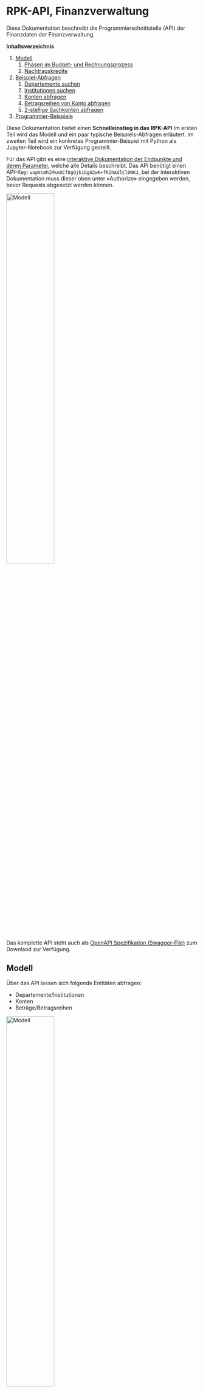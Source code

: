 # RPK-API, Finanzverwaltung

Diese Dokumentation beschreibt die Programmierschnittstelle (API) der Finanzdaten der Finanzverwaltung.

**Inhaltsverzeichnis**

1. [Modell](#modell)
   1. [Phasen im Budget- und Rechnungsprozess](#phasen-im-budget--und-rechnungsprozess)
   1. [Nachtragskredite](#nachtragskredite)
1. [Beispiel-Abfragen](#beispiel-abfragen)
   1. [Departemente suchen](#departemente-suchen)
   1. [Institutionen suchen](#institutionen-suchen)
   1. [Konten abfragen](#konten-abfragen)
   1. [Betragsreihen von Konto abfragen](#betragsreihen-von-konto-abfragen)
   1. [2-stellige Sachkonten abfragen](#2-stellige-sachkonten-abfragen)
1. [Programmier-Beispiele](#programmier-beispiele)

Diese Dokumentation bietet einen **Schnelleinstieg in das RPK-API**
Im ersten Teil wird das Modell und ein paar typische Beispiels-Abfragen erläutert. 
Im zweiten Teil wird ein konkretes Programmier-Beispiel mit Python als Jupyter-Notebook zur Verfügung gestellt.

Für das API gibt es eine [interaktive Dokumentation der Endpunkte und deren Parameter](/rpk-api/docs/), welche alle Details beschreibt.
Das API benötigt einen API-Key: `vopVcmhIMkeUCf8gQjk1GgU2wK+fKihAdlCl0WKJ`, bei der interaktiven Dokumentation muss dieser oben unter «Authorize» eingegeben werden, bevor Requests abgesetzt werden können.

<img src="https://opendatazurich.github.io/rpk-api/rpk_api_swagger-ui.png" height="50%" width="50%" alt="Modell" title="RPK-API Dokumentation">

Das komplette API steht auch als [OpenAPI Spezifikation (Swagger-File)](/rpk-api/docs/openapi.yaml) zum Downlaod zur Verfügung.

## Modell

Über das API lassen sich folgende Entitäten abfragen:

* Departemente/Institutionen
* Konten
* Beträge/Betragsreihen

<img src="https://opendatazurich.github.io/rpk-api/model.png" height="50%" width="50%" alt="Modell" title="Modell">

### Phasen im Budget- und Rechnungsprozess
Der städtische Budget- und Rechnungsprozess durchläuft eine Reihe von Phasen:
Vom Antrag an den Stadtrat, über Nachträge im sogenannten Novemberbrief über das vom Gemeinderat beschlossene Budget sowie zwei Serien mit Nachtragskrediten.
Diese Phasen sind im API als Betragstypen abgebildet.

<img src="https://opendatazurich.github.io/rpk-api/budgetprozess.png" height="50%" width="50%" alt="Budgetprozess" title="Budgetprozess">

### Nachtragskredite

Die zwei Serien von Nachtragskrediten sind jeweils mit einem Code versehen:


| Code* | Serie | Bezeichnung | Parameter `betragsTyp` für das API                                          | Bemerkung |                                                                      
| ----- | ----- | ----------- | --------------------------------------------------------------------------- | --------- |
| N11   | 1     | Ordentlicher Nachtragkredit  | `NACHTRAGSKREDIT11_ANTRAG`, `NACHTRAGSKREDIT11_BESCHLUSS`  |           |        
| N12   | 1     | Ordentliche Übertragungen Nachtragskredit | `NACHTRAGSKREDIT12_ANTRAG`, `NACHTRAGSKREDIT12_BESCHLUSS` | |
| N13   | 1     | Dringlicher Nachtragskredit | `NACHTRAGSKREDIT13_ANTRAG`, `NACHTRAGSKREDIT13_BESCHLUSS` ||
| N14   | 1     | Dingliche Übertragungen Nachtragskredit | `NACHTRAGSKREDIT13_ANTRAG`, `NACHTRAGSKREDIT13_BESCHLUSS`
| N15   | 1     | Statistische Mehreinnahmen Nachtragskredit | - | nicht im Budget nachgeführt. |
| N21   | 2     | Ordentlicher Nachtragskredit | `NACHTRAGSKREDIT21_ANTRAG`, `NACHTRAGSKREDIT21_BESCHLUSS` | |
| N22   | 2     | Ordentliche Übertragungen Nachtragskredit | `NACHTRAGSKREDIT22_ANTRAG`, `NACHTRAGSKREDIT22_BESCHLUSS` | |
| N23   | 2     | Dringlicher Nachtragskredit | `NACHTRAGSKREDIT23_ANTRAG`, `NACHTRAGSKREDIT23_BESCHLUSS` | |
| N24   | 2     | Dingliche Übertragungen Nachtragskredit| `NACHTRAGSKREDIT24_ANTRAG`, `NACHTRAGSKREDIT24_BESCHLUSS` | |
| N25   | 2     | Statistische Mehreinnahmen Nachtragskredit | - | | Nur statistisch und nicht im Budget nachgeführt. |

* Bis 2018 wurde im Code Z anstatt N verwendet.

## Beispiel-Abfragen

### Departemente suchen

**Endpunkt:**

`https://api.stadt-zuerich.ch/rpkk-rs/v1/departemente/{orgKey}`

Der orgKey Parameter ist optional, er kann verwendet werden um einen Departements-Key wieder aufzulösen in den zugehörigen Namen.

**ACHTUNG:** Der orgKey eines Departements entspricht nicht dem orgKey einer Institution. Ein Departement ist auch eine Institution und hat entsprechend zwei verschiedene Keys.


**Alle Departemente anzeigen:**

`GET https://api.stadt-zuerich.ch/rpkk-rs/v1/departemente`

```json
{
    "value": [
        {
            "bezeichnung": "Behörden und Gesamtverwaltung",
            "key": "10",
            "kurzname": "BUG"
        },
        {
            "bezeichnung": "Präsidialdepartement",
            "key": "15",
            "kurzname": "PRD"
        },
        {
            "bezeichnung": "Finanzdepartement",
            "key": "20",
            "kurzname": "FD"
        },
        {
            "bezeichnung": "Sicherheitsdepartement",
            "key": "25",
            "kurzname": "SID"
        },
        {
            "bezeichnung": "Gesundheits- und Umweltdepartement",
            "key": "30",
            "kurzname": "GUD"
        },
        {
            "bezeichnung": "Tiefbau- und Entsorgungsdepartement",
            "key": "35",
            "kurzname": "TED"
        },
        {
            "bezeichnung": "Hochbaudepartement",
            "key": "40",
            "kurzname": "HBD"
        },
        {
            "bezeichnung": "Departement der Industriellen Betriebe",
            "key": "45",
            "kurzname": "DIB"
        },
        {
            "bezeichnung": "Schul- und Sportdepartement",
            "key": "50",
            "kurzname": "SSD"
        },
        {
            "bezeichnung": "Sozialdepartement",
            "key": "55",
            "kurzname": "SD"
        }
    ]
}
```

**Ein einzelnes Departement anzeigen:**

`GET https://api.stadt-zuerich.ch/rpkk-rs/v1/departemente/20`

```json
{
    "bezeichnung": "Finanzdepartement",
    "key": "20",
    "kurzname": "FD"
}
```

### Institutionen suchen


**Endpunkt:**

`https://api.stadt-zuerich.ch/rpkk-rs/v1/institutionen/{orgKey}`

Der orgKey Parameter ist optional, er kann verwendet werden um einen Instiutions-Key wieder aufzulösen in den zugehörigen Namen.

**ACHTUNG:** Der orgKey einer Institution entspricht nicht dem orgKey eines Departements. Eine Instistution gehört immer zu einem Departement.

**Alle Institutionen anzeigen:**

`GET https://api.stadt-zuerich.ch/rpkk-rs/v1/institutionen`

```json
{
    "value": [
        {
            "bezeichnung": "Gemeinde",
            "departement": {
                "bezeichnung": "Behörden und Gesamtverwaltung",
                "key": "10",
                "kurzname": "BUG"
            },
            "key": "1000",
            "kurzname": "GZ"
        },
        {
            "bezeichnung": "Gemeinderat",
            "departement": {
                "bezeichnung": "Behörden und Gesamtverwaltung",
                "key": "10",
                "kurzname": "BUG"
            },
            "key": "1005",
            "kurzname": "GRZ"
        },
        {
            "bezeichnung": "Finanzkontrolle",
            "departement": {
                "bezeichnung": "Behörden und Gesamtverwaltung",
                "key": "10",
                "kurzname": "BUG"
            },
            "key": "1007",
            "kurzname": "ZFK"
        },
        {
            "bezeichnung": "Beauftragte/r in Beschwerdesachen",
            "departement": {
                "bezeichnung": "Behörden und Gesamtverwaltung",
                "key": "10",
                "kurzname": "BUG"
            },
            "key": "1010",
            "kurzname": "OMB"
        },
        {
            "bezeichnung": "Stadtrat",
            "departement": {
                "bezeichnung": "Behörden und Gesamtverwaltung",
                "key": "10",
                "kurzname": "BUG"
            },
            "key": "1015",
            "kurzname": "STR"
        },
        {
            "bezeichnung": "Stadtkanzlei",
            "departement": {
                "bezeichnung": "Behörden und Gesamtverwaltung",
                "key": "10",
                "kurzname": "BUG"
            },
            "key": "1020",
            "kurzname": "SKZ"
        },
        {
            "bezeichnung": "Rechtskonsulent",
            "departement": {
                "bezeichnung": "Behörden und Gesamtverwaltung",
                "key": "10",
                "kurzname": "BUG"
            },
            "key": "1025",
            "kurzname": "REK"
        },
        {
            "bezeichnung": "Kindes- und Erwachsenenschutzbehörde (neu 5530)",
            "departement": {
                "bezeichnung": "Behörden und Gesamtverwaltung",
                "key": "10",
                "kurzname": "BUG"
            },
            "key": "1030",
            "kurzname": "KEB"
        },
        {
            "bezeichnung": "Datenschutzbeauftragte/r",
            "departement": {
                "bezeichnung": "Behörden und Gesamtverwaltung",
                "key": "10",
                "kurzname": "BUG"
            },
            "key": "1035",
            "kurzname": "DAS"
        },
        {
            "bezeichnung": "Gesamtverwaltung",
            "departement": {
                "bezeichnung": "Behörden und Gesamtverwaltung",
                "key": "10",
                "kurzname": "BUG"
            },
            "key": "1060",
            "kurzname": "GVZ"
        },
        {
            "bezeichnung": "Stadtamtsfrau-/Stadtammann- und Betreibungsämter",
            "departement": {
                "bezeichnung": "Behörden und Gesamtverwaltung",
                "key": "10",
                "kurzname": "BUG"
            },
            "key": "1070",
            "kurzname": "BNN"
        },
        {
            "bezeichnung": "Friedensrichterinnen- und Friedensrichterämter",
            "departement": {
                "bezeichnung": "Behörden und Gesamtverwaltung",
                "key": "10",
                "kurzname": "BUG"
            },
            "key": "1080",
            "kurzname": "FNN"
        },
        {
            "bezeichnung": "Präsidialdepartement Departementssekretariat",
            "departement": {
                "bezeichnung": "Präsidialdepartement",
                "key": "15",
                "kurzname": "PRD"
            },
            "key": "1500",
            "kurzname": "PRD"
        },
        {
            "bezeichnung": "Kultur (alt)",
            "departement": {
                "bezeichnung": "Präsidialdepartement",
                "key": "15",
                "kurzname": "PRD"
            },
            "key": "1501",
            "kurzname": "KTR"
        },
        {
            "bezeichnung": "Stadtentwicklung",
            "departement": {
                "bezeichnung": "Präsidialdepartement",
                "key": "15",
                "kurzname": "PRD"
            },
            "key": "1505",
            "kurzname": "STE"
        },
        {
            "bezeichnung": "Fachstelle für Gleichstellung",
            "departement": {
                "bezeichnung": "Präsidialdepartement",
                "key": "15",
                "kurzname": "PRD"
            },
            "key": "1506",
            "kurzname": "ZFG"
        },
        {
            "bezeichnung": "Museum Rietberg",
            "departement": {
                "bezeichnung": "Präsidialdepartement",
                "key": "15",
                "kurzname": "PRD"
            },
            "key": "1520",
            "kurzname": "MRZ"
        }
    ]
}
```
(Output gekürzt für bessere Übersicht)

### Konten abfragen

**Endpunkt:**

`https://api.stadt-zuerich.ch/rpkk-rs/v1/konten?bezeichnung=<string>&kontoNr=<string>&orgKey=<string>`

* `bezeichnung`: Bezeichnung der Konten. Eine Suche mit Wildcards (*) ist möglich.
* `kontoNr`: KontoNr der Konten. Eine Suche mit Wildcards (*) ist möglich.
* `orgKey`: Key des Departements oder der Institution.

`orgKey` kann mit den [`/departemente`](#departemente-suchen) oder [`/institutionen`](#institutionen-suchen) Endpunkten gefunden werden.
`kontoNr` war bis 2018 8-stellig (xxxx xxxx), ab 2019 sind die Kontonummern 9-stellig (xxxx xx xxx).

**Alle Konten der Dienstabteilung Statistik Stadt Zürich anzeigen:**

`GET https://api.stadt-zuerich.ch/rpkk-rs/v1/konten?orgKey=1575`

```json
{
    "value": [
        {
            "bezeichnung": "Löhne des Verwaltungs- und Betriebspersonals",
            "id": 7953,
            "institution": {
                "bezeichnung": "Statistik Stadt Zürich",
                "departement": {
                    "bezeichnung": "Präsidialdepartement",
                    "key": "15",
                    "kurzname": "PRD"
                },
                "key": "1575",
                "kurzname": "SSZ"
            },
            "kontoNr": "3010 00 000"
        },
        {
            "bezeichnung": "Erstattung von Lohn des Verwaltungs- und Betriebspersonals",
            "id": 12041,
            "institution": {
                "bezeichnung": "Statistik Stadt Zürich",
                "departement": {
                    "bezeichnung": "Präsidialdepartement",
                    "key": "15",
                    "kurzname": "PRD"
                },
                "key": "1575",
                "kurzname": "SSZ"
            },
            "kontoNr": "3010 00 900"
        },
        {
            "bezeichnung": "Verpflegungszulagen",
            "id": 7954,
            "institution": {
                "bezeichnung": "Statistik Stadt Zürich",
                "departement": {
                    "bezeichnung": "Präsidialdepartement",
                    "key": "15",
                    "kurzname": "PRD"
                },
                "key": "1575",
                "kurzname": "SSZ"
            },
            "kontoNr": "3042 00 000"
        },
        {
            "bezeichnung": "Übrige Zulagen",
            "id": 12042,
            "institution": {
                "bezeichnung": "Statistik Stadt Zürich",
                "departement": {
                    "bezeichnung": "Präsidialdepartement",
                    "key": "15",
                    "kurzname": "PRD"
                },
                "key": "1575",
                "kurzname": "SSZ"
            },
            "kontoNr": "3049 00 000"
        },
        {
            "bezeichnung": "AG-Beiträge AHV, IV, EO, ALV, Verwaltungskosten",
            "id": 7955,
            "institution": {
                "bezeichnung": "Statistik Stadt Zürich",
                "departement": {
                    "bezeichnung": "Präsidialdepartement",
                    "key": "15",
                    "kurzname": "PRD"
                },
                "key": "1575",
                "kurzname": "SSZ"
            },
            "kontoNr": "3050 00 000"
        },
        {
            "bezeichnung": "Erstattung von AG-Beiträgen AHV, IV, EO, ALV, Verwaltungskosten",
            "id": 12043,
            "institution": {
                "bezeichnung": "Statistik Stadt Zürich",
                "departement": {
                    "bezeichnung": "Präsidialdepartement",
                    "key": "15",
                    "kurzname": "PRD"
                },
                "key": "1575",
                "kurzname": "SSZ"
            },
            "kontoNr": "3050 00 900"
        },
        {
            "bezeichnung": "AG-Beiträge an Pensionskassen",
            "id": 7956,
            "institution": {
                "bezeichnung": "Statistik Stadt Zürich",
                "departement": {
                    "bezeichnung": "Präsidialdepartement",
                    "key": "15",
                    "kurzname": "PRD"
                },
                "key": "1575",
                "kurzname": "SSZ"
            },
            "kontoNr": "3052 00 000"
        },
        {
            "bezeichnung": "AG-Beiträge an Unfall- und Personal-Haftpflichtversicherungen",
            "id": 7957,
            "institution": {
                "bezeichnung": "Statistik Stadt Zürich",
                "departement": {
                    "bezeichnung": "Präsidialdepartement",
                    "key": "15",
                    "kurzname": "PRD"
                },
                "key": "1575",
                "kurzname": "SSZ"
            },
            "kontoNr": "3053 00 000"
        }
    ]
}
```
(Output gekürzt für bessere Übersicht)

### Betragsreihen von Konto abfragen

Um eine Betragsreihe abzufragen, benötigt man zuerst eine Konto-ID (siehe [`/konten` Endpunkt](#konten-abfragen)).

**Endpunkt:**

`https://api.stadt-zuerich.ch/rpkk-rs/v1/betragsreihen?kontoId=<long>,<long>&jahre=<integer>,<integer>`

* **`kontoId`**: (Required) kontoIds der Konten. Mehrere IDs komma-separiert angeben z.B. 7957,7956
* `jahre`: (Required) Jahr(e) für welche(s) die Betragreihen gesucht werden. Mehrere Jahre komma-separiert angeben z.B. 2019,2020

`kontoId` kann mit den [`/konten`](#konten-abfragen) Endpunkt gefunden werden (**ACHTUNG**: es geht um das Feld `id` nicht das Feld `kontoNr`).

Hinweise zur Antwort:

* `betragInRappen`: Betrag in Rappen (`wert * 100 = betragInRappen`)
* `wert`: Betrag in CHF (`betragInRappen / 100 = wert`)
* `betragsTyp`: Dies bezeichnet die Phase im Budgetprozess (siehe [Modell](#modell))

**Betragsreihe des Kontos 7953 ("Löhne des Verwaltungs- und Betriebspersonals" von Statistik Stadt Zürich) für das Jahr 2019 anzeigen:**


`GET https://api.integ.stadt-zuerich.ch/rpkk-rs/v1/betragsreihe?jahre=2019&kontoId=7991`

```json
{
    "value": [
        {
            "betraege": [
                {
                    "begruendung": "Anpassung Löhne von div. Mitarbeitenden aufgrund neuer Einstufung und Wiederbesetzung einer Vakanz.\r\n",
                    "betragInRappen": 340800000,
                    "betragsTyp": "GEMEINDERAT_BESCHLUSS",
                    "wert": 3408000.0
                },
                {
                    "begruendung": "Anpassung Löhne von div. Mitarbeitenden aufgrund neuer Einstufung und Wiederbesetzung einer Vakanz.\r\n",
                    "betragInRappen": 340800000,
                    "betragsTyp": "STADTRAT_ANTRAG",
                    "wert": 3408000.0
                },
                {
                    "betragInRappen": 331575280,
                    "betragsTyp": "RECHNUNG",
                    "wert": 3315752.8
                },
                {
                    "betragInRappen": 2000000,
                    "betragsTyp": "N4",
                    "wert": 20000.0
                }
            ],
            "jahr": 2019
        }
    ]
}
```

### 2-stellige Sachkonten abfragen

**Endpunkt:**

`https://api.stadt-zuerich.ch/rpkk-rs/v1/sachkonto2stellig?departement=<integer>&institution=<integer>&jahr=<integer>,<integer>&betragsTyp=<string>`

* **`jahr`**: (Required) Jahr(e) für welche(s) die Sachkonten gesucht werden. Mehrere Jahre komma-separiert angeben z.B. "2019,2020"
* **`betragsTyp`**: (Required) Betragstyp der Sachkonten. Gültige Werte: NOVEMBER_BRIEF, GEMEINDERAT_BESCHLUSS, NACHTRAGSKREDIT11_ANTRAG, NACHTRAGSKREDIT12_ANTRAG, NACHTRAGSKREDIT13_ANTRAG, NACHTRAGSKREDIT14_ANTRAG, NACHTRAGSKREDIT11_BESCHLUSS, NACHTRAGSKREDIT12_BESCHLUSS, NACHTRAGSKREDIT13_BESCHLUSS, NACHTRAGSKREDIT14_BESCHLUSS, NACHTRAGSKREDIT21_ANTRAG, NACHTRAGSKREDIT22_ANTRAG, NACHTRAGSKREDIT23_ANTRAG, NACHTRAGSKREDIT24_ANTRAG, NACHTRAGSKREDIT21_BESCHLUSS, NACHTRAGSKREDIT22_BESCHLUSS, NACHTRAGSKREDIT23_BESCHLUSS, NACHTRAGSKREDIT24_BESCHLUSS, RECHNUNG, STADTRAT_ANTRAG, N3, N4
* `departement`: Departement für welches die Sachkonten gesucht werden sollen. Wert kann mit den [`/departemente`](#departemente-suchen) Endpunkt gefunden werden.
* `institution`: Institution für welche die Sachkonten gesucht werden sollen. Wert kann mit den [`/institutionen`](#institutionen-suchen) Endpunkt gefunden werden.
* `orgKey`: Key des Departements oder der Institution.

`departement` kann mit den [`/departemente`](#departemente-suchen) oder [`/institutionen`](#institutionen-suchen) Endpunkten gefunden werden.

Hinweise zur Antwort:

* `betrag`: Der Betrag ist in CHF angegeben
* `betragsTyp`: Dies bezeichnet die Phase im Budgetprozess (siehe [Modell](#modell))
* `institution`: Wert kann mit den [`/institutionen`](#institutionen-suchen) Endpunkt aufgelöst werden.
* `sachkonto`: In der [CSV-Datei sachkonto_codes.csv](https://github.com/opendatazurich/opendatazurich.github.io/blob/master/rpk-api/sachkonto_codes.csv) sind alle Sachkonten mit ihrer Bezeichnung aufgelistet.

**Alle Sachkonto des Präsidialdepartements für 2019 anzeigen (gemäss Gemeinderatsbeschluss):**



`GET https://api.stadt-zuerich.ch/rpkk-rs/v1/sachkonto2stellig?departement=15&jahr=2019&betragsTyp=GEMEINDERAT_BESCHLUSS`

```json
{
    "value": [
        {
            "betrag": "3356900",
            "betragsTyp": "GEMEINDERAT_BESCHLUSS",
            "institution": "1500",
            "jahr": 2019,
            "sachkonto": "30"
        },
        {
            "betrag": "4610400",
            "betragsTyp": "GEMEINDERAT_BESCHLUSS",
            "institution": "1505",
            "jahr": 2019,
            "sachkonto": "30"
        },
        {
            "betrag": "1224400",
            "betragsTyp": "GEMEINDERAT_BESCHLUSS",
            "institution": "1506",
            "jahr": 2019,
            "sachkonto": "30"
        },
        {
            "betrag": "6871100",
            "betragsTyp": "GEMEINDERAT_BESCHLUSS",
            "institution": "1510",
            "jahr": 2019,
            "sachkonto": "30"
        },
        {
            "betrag": "6454300",
            "betragsTyp": "GEMEINDERAT_BESCHLUSS",
            "institution": "1520",
            "jahr": 2019,
            "sachkonto": "30"
        },
        {
            "betrag": "21134000",
            "betragsTyp": "GEMEINDERAT_BESCHLUSS",
            "institution": "1530",
            "jahr": 2019,
            "sachkonto": "30"
        },
        {
            "betrag": "800200",
            "betragsTyp": "GEMEINDERAT_BESCHLUSS",
            "institution": "1561",
            "jahr": 2019,
            "sachkonto": "30"
        },
        {
            "betrag": "2388500",
            "betragsTyp": "GEMEINDERAT_BESCHLUSS",
            "institution": "1565",
            "jahr": 2019,
            "sachkonto": "30"
        },
        {
            "betrag": "4145700",
            "betragsTyp": "GEMEINDERAT_BESCHLUSS",
            "institution": "1575",
            "jahr": 2019,
            "sachkonto": "30"
        },
        {
            "betrag": "305000",
            "betragsTyp": "GEMEINDERAT_BESCHLUSS",
            "institution": "1500",
            "jahr": 2019,
            "sachkonto": "31"
        },
        {
            "betrag": "2253000",
            "betragsTyp": "GEMEINDERAT_BESCHLUSS",
            "institution": "1505",
            "jahr": 2019,
            "sachkonto": "31"
        },
        {
            "betrag": "356800",
            "betragsTyp": "GEMEINDERAT_BESCHLUSS",
            "institution": "1506",
            "jahr": 2019,
            "sachkonto": "31"
        },
        {
            "betrag": "9545700",
            "betragsTyp": "GEMEINDERAT_BESCHLUSS",
            "institution": "1510",
            "jahr": 2019,
            "sachkonto": "31"
        },
        {
            "betrag": "4920500",
            "betragsTyp": "GEMEINDERAT_BESCHLUSS",
            "institution": "1520",
            "jahr": 2019,
            "sachkonto": "31"
        },
        {
            "betrag": "4371400",
            "betragsTyp": "GEMEINDERAT_BESCHLUSS",
            "institution": "1530",
            "jahr": 2019,
            "sachkonto": "31"
        },
        {
            "betrag": "82000",
            "betragsTyp": "GEMEINDERAT_BESCHLUSS",
            "institution": "1561",
            "jahr": 2019,
            "sachkonto": "31"
        }
    ]
}
```
(Output gekürzt für bessere Übersicht)

## Programmier-Beispiele

Im [Jupyter-Notebook RPK-API-Beispiele.ipynb](https://github.com/opendatazurich/opendatazurich.github.io/blob/master/rpk-api/RPK-API-Beispiele.ipynb) sind einige Python-Beispiele im Umgang mit dem API beschrieben.

Jupyter-Notebook interaktiv im Browser starten: 

[![Binder](https://mybinder.org/badge_logo.svg)](https://mybinder.org/v2/gh/opendatazurich/opendatazurich.github.io/master?filepath=rpk-api/RPK-API-Beispiele.ipynb)
[![Open In Colab](https://colab.research.google.com/assets/colab-badge.svg)](https://colab.research.google.com/github/opendatazurich/opendatazurich.github.io/blob/master/rpk-api/RPK-API-Beispiele.ipynb)

<img src="https://opendatazurich.github.io/rpk-api/rpk_api_binder.png" height="50%" width="50%" alt="RPK-API Jupyter Notebook in Binder" title="RPK-API Jupyter Notebook in Binder">
